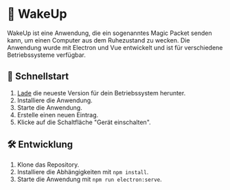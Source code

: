 # 🌅 WakeUp

WakeUp ist eine Anwendung, die ein sogenanntes Magic Packet senden kann, um einen Computer aus dem Ruhezustand zu wecken. Die Anwendung wurde mit Electron und Vue entwickelt und ist für verschiedene Betriebssysteme verfügbar.

## 🚀 Schnellstart

1.  [Lade](https://github.com/cweyy/WakeUp/releases) die neueste Version für dein Betriebssystem herunter.
2.  Installiere die Anwendung.
3.  Starte die Anwendung.
4.  Erstelle einen neuen Eintrag.
5.  Klicke auf die Schaltfläche "Gerät einschalten".

## 🛠️ Entwicklung

1.  Klone das Repository.
2.  Installiere die Abhängigkeiten mit `npm install`.
3.  Starte die Anwendung mit `npm run electron:serve`.
